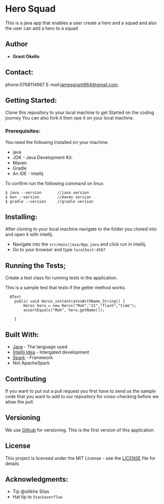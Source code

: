 # Hero Squad

This is a java app that enables a user create a hero and a squad and also the user can add a hero to a squad
## Author

* **Grant Okello** 

## Contact:
phone:0768114967
E-mail:jamesgrant964@gmail.com.


## Getting Started:

Clone this repository to your local machine to get Started on the coding journey
You can also fork it then ope it on your local machine.



### Prerequisites:

You need the following installed on your machine.
- java
- JDK - Java Development Kit.
- Maven
- Gradle
- An IDE - Intellij


To confirm run the following command on linux
```
$ java --version       //java version
$ mvn --version        //maven version
$ gradle --version     //gradle version
```

## Installing:

After cloning to your local machine navigate to the folder you cloned into and open it with intellij.
* Navigate into the ``` src/main/java/App.java ``` and click run in intellij.
* Go to your browser and type ``` localhost:4567 ```

## Running the Tests; 

Create a test class for running tests in the application.

This is a sample test that tests if the getter method works.

```
  @Test
    public void Heros_instantiatesWithName_String() {
        Heros hero = new Heros("Moh","21","flash","time");
        assertEquals("Moh", hero.getName());

    }
```

## Built With:

* [Java](https://www.java.com/) - The language used
* [Intellij Idea](https://www.jetbrains.com/idea/) - Intergated development
* [Spark]() - Framework
* Not ApacheSpark


## Contributing
If you want to put out a pull request you first have to send us the sample code that you want to add to our repository for cross-checking before we allow the pull.

## Versioning

We use [Github](https://github.com/) for versioning. This is the first version of this application

## License

This project is licensed under the MIT License - see the [LICENSE](LICENSE) file for details

## Acknowledgments:
* Tip @silikhe Silas
* Hat tip to  ```Stackoverflow```

